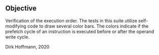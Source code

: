 ## Objective

Verification of the execution order. The tests in this suite utilize  self-modifying code to draw several color bars. The colors indicate if the prefetch cycle of an instruction is executed before or after the operand write cycle. 


Dirk Hoffmann, 2020
